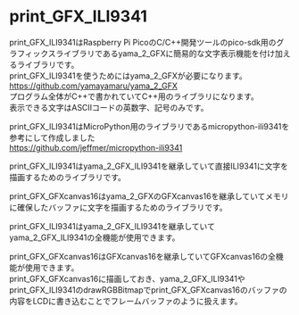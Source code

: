 # print_GFX_ILI9341
  
print_GFX_ILI9341はRaspberry Pi PicoのC/C++開発ツールのpico-sdk用のグラフィックスライブラリであるyama_2_GFXに簡易的な文字表示機能を付け加えるライブラリです。  
print_GFX_ILI9341を使うためにはyama_2_GFXが必要になります。  
https://github.com/yamayamaru/yama_2_GFX  
プログラム全体がC++で書かれていてC++用のライブラリになります。   
表示できる文字はASCIIコードの英数字、記号のみです。
  
print_GFX_ILI9341はMicroPython用のライブラリであるmicropython-ili9341を参考にして作成しました  
https://github.com/jeffmer/micropython-ili9341  
  
print_GFX_ILI9341はyama_2_GFX_ILI9341を継承していて直接ILI9341に文字を描画するためのライブラリです。  
  
print_GFX_GFXcanvas16はyama_2_GFXのGFXcanvas16を継承していてメモリに確保したバッファに文字を描画するためのライブラリです。
  
print_GFX_ILI9341はyama_2_GFX_ILI9341を継承していてyama_2_GFX_ILI9341の全機能が使用できます。  
  
print_GFX_GFXcanvas16はGFXcanvas16を継承していてGFXcanvas16の全機能が使用できます。  
print_GFX_GFXcanvas16に描画しておき、yama_2_GFX_ILI9341やprint_GFX_ILI9341のdrawRGBBitmapでprint_GFX_GFXcanvas16のバッファの内容をLCDに書き込むことでフレームバッファのように扱えます。  

